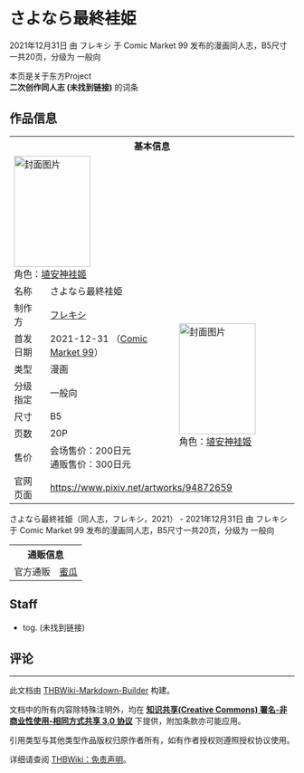 # さよなら最終袿姫

<!-- source html: G:\repos\THBWiki-Markdown-Builder\THBWikiMarkdown\Temp\main\8\84\ns0%3A%E3%81%95%E3%82%88%E3%81%AA%E3%82%89%E6%9C%80%E7%B5%82%E8%A2%BF%E5%A7%AB.html -->

2021年12月31日 由 フレキシ 于 Comic Market 99 发布的漫画同人志，B5尺寸一共20页，分级为 一般向

本页是关于东方Project  
 **二次创作同人志 (未找到链接)** 的词条

## 作品信息

<table><tbody><tr><th colspan="3">基本信息</th></tr><tr><td class="cover-artwork-mobile" colspan="2"><a href="./文件-さよなら最終袿姫封面.jpg.md" class="image" title="封面图片"><img alt="封面图片" src="https://upload.thwiki.cc/thumb/9/97/%E3%81%95%E3%82%88%E3%81%AA%E3%82%89%E6%9C%80%E7%B5%82%E8%A2%BF%E5%A7%AB%E5%B0%81%E9%9D%A2.jpg/135px-%E3%81%95%E3%82%88%E3%81%AA%E3%82%89%E6%9C%80%E7%B5%82%E8%A2%BF%E5%A7%AB%E5%B0%81%E9%9D%A2.jpg" decoding="async" loading="lazy" width="135" height="196" srcset="https://upload.thwiki.cc/thumb/9/97/%E3%81%95%E3%82%88%E3%81%AA%E3%82%89%E6%9C%80%E7%B5%82%E8%A2%BF%E5%A7%AB%E5%B0%81%E9%9D%A2.jpg/202px-%E3%81%95%E3%82%88%E3%81%AA%E3%82%89%E6%9C%80%E7%B5%82%E8%A2%BF%E5%A7%AB%E5%B0%81%E9%9D%A2.jpg 1.5x, https://upload.thwiki.cc/thumb/9/97/%E3%81%95%E3%82%88%E3%81%AA%E3%82%89%E6%9C%80%E7%B5%82%E8%A2%BF%E5%A7%AB%E5%B0%81%E9%9D%A2.jpg/269px-%E3%81%95%E3%82%88%E3%81%AA%E3%82%89%E6%9C%80%E7%B5%82%E8%A2%BF%E5%A7%AB%E5%B0%81%E9%9D%A2.jpg 2x" data-file-width="619" data-file-height="900"></a><div class="cover-char">角色：<a href="./埴安神袿姬.md" title="埴安神袿姬">埴安神袿姬</a></div></td>
</tr><tr><td class="label">名称</td><td colspan="2"> さよなら最終袿姫 </td></tr><tr><td class="label">制作方</td><td><a href="./フレキシ.md" title="フレキシ">フレキシ</a></td><td class="cover-artwork" rowspan="7" style="min-width:196px;"><a href="./文件-さよなら最終袿姫封面.jpg.md" class="image" title="封面图片"><img alt="封面图片" src="https://upload.thwiki.cc/thumb/9/97/%E3%81%95%E3%82%88%E3%81%AA%E3%82%89%E6%9C%80%E7%B5%82%E8%A2%BF%E5%A7%AB%E5%B0%81%E9%9D%A2.jpg/135px-%E3%81%95%E3%82%88%E3%81%AA%E3%82%89%E6%9C%80%E7%B5%82%E8%A2%BF%E5%A7%AB%E5%B0%81%E9%9D%A2.jpg" decoding="async" loading="lazy" width="135" height="196" srcset="https://upload.thwiki.cc/thumb/9/97/%E3%81%95%E3%82%88%E3%81%AA%E3%82%89%E6%9C%80%E7%B5%82%E8%A2%BF%E5%A7%AB%E5%B0%81%E9%9D%A2.jpg/202px-%E3%81%95%E3%82%88%E3%81%AA%E3%82%89%E6%9C%80%E7%B5%82%E8%A2%BF%E5%A7%AB%E5%B0%81%E9%9D%A2.jpg 1.5x, https://upload.thwiki.cc/thumb/9/97/%E3%81%95%E3%82%88%E3%81%AA%E3%82%89%E6%9C%80%E7%B5%82%E8%A2%BF%E5%A7%AB%E5%B0%81%E9%9D%A2.jpg/269px-%E3%81%95%E3%82%88%E3%81%AA%E3%82%89%E6%9C%80%E7%B5%82%E8%A2%BF%E5%A7%AB%E5%B0%81%E9%9D%A2.jpg 2x" data-file-width="619" data-file-height="900"></a><div class="cover-char">角色：<a href="./埴安神袿姬.md" title="埴安神袿姬">埴安神袿姬</a></div></td>
</tr><tr><td class="label">首发日期</td><td>2021-12-31&#160;（<a href="/展会作品列表?e=Comic+Market%2399">Comic Market 99</a>）</td></tr><tr><td class="label">类型</td><td>漫画</td></tr><tr><td class="label">分级指定</td><td>一般向</td></tr><tr><td class="label">尺寸</td><td>B5</td></tr><tr><td class="label">页数</td><td>20P</td></tr><tr><td class="label">售价</td><td>会场售价：200日元<br>通贩售价：300日元</td></tr>
<tr><td class="label">官网页面</td><td colspan="2"><a rel="nofollow" class="external free" href="https://www.pixiv.net/artworks/94872659">https://www.pixiv.net/artworks/94872659</a></td></tr></tbody></table>

さよなら最終袿姫（同人志，フレキシ，2021） - 2021年12月31日 由 フレキシ 于 Comic Market 99 发布的漫画同人志，B5尺寸一共20页，分级为 一般向

<table><tbody><tr><th colspan="3">通贩信息</th></tr><tr><td class="label">官方通贩</td><td colspan="2"><a rel="nofollow" class="external text" href="https://www.melonbooks.co.jp/detail/detail.php?product_id=1173477">蜜瓜</a></td></tr></tbody></table>



## Staff
- tog. (未找到链接)


## 评论




---

此文档由 [THBWiki-Markdown-Builder](https://github.com/Delsin-Yu/THBWiki-Markdown-Builder) 构建。

文档中的所有内容除特殊注明外，均在 [**知识共享(Creative Commons) 署名-非商业性使用-相同方式共享 3.0 协议**](https://creativecommons.org/licenses/by-sa/3.0/deed.zh-hans) 下提供，附加条款亦可能应用。

引用类型与其他类型作品版权归原作者所有，如有作者授权则遵照授权协议使用。

详细请查阅 [THBWiki：免责声明](https://thbwiki.cc/THBWiki:%E5%85%8D%E8%B4%A3%E5%A3%B0%E6%98%8E)。

